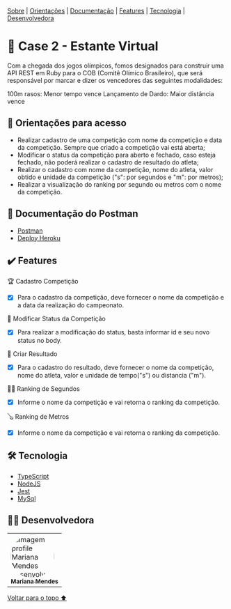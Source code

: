 <p>
<a href="#sobre">Sobre</a> |
<a href="#orientacoes">Orientações</a> |
<a href="documentação">Documentação</a> |
<a href="#features">Features</a> |
<a href="#tecnologia">Tecnologia</a> |
<a href="#desenvolvedora">Desenvolvedora</a>
</p>

<h1 id="sobre">📕 Case 2 - Estante Virtual </h1>

<p>Com a chegada dos jogos olímpicos, fomos designados para construir uma API REST em Ruby para o COB (Comitê Olímico Brasileiro), que será responsável por marcar e dizer os vencedores das seguintes modalidades:

100m rasos: Menor tempo vence
Lançamento de Dardo: Maior distância vence</p>

<h2 id="orientacoes">🚨 Orientações para acesso</h2>

- Realizar cadastro de uma competição com nome da competição e data da competição. Sempre que criado a competição vai está aberta;
- Modificar o status da competição para aberto e fechado, caso esteja fechado, não poderá realizar o cadastro de resultado do atleta;
- Realizar o cadastro com nome da competição, nome do atleta, valor obtido e unidade da competição ("s": por segundos e "m": por metros);
- Realizar a visualização do ranking por segundo ou metros com o nome da competição.

<h2 id="documentação">🚨 Documentação do Postman</h2>

- [Postman](https://documenter.getpostman.com/view/20351771/Uzds1oFv)
- [Deploy Heroku](https://case-estante-virtual-mariana.herokuapp.com/)

<h2 id="features">✔️ Features</h2>

🏆 Cadastro Competição

- [x] Para o cadastro da competição, deve fornecer o nome da competição e a data da realização do campeonato.

🔄 Modificar Status da Competição

- [x] Para realizar a modificação do status, basta informar id e seu novo status no body.

🥇 Criar Resultado
- [x] Para o cadastro  do resultado, deve fornecer o nome da competição, nome do atleta, valor e unidade de tempo("s") ou distancia ("m").

🏃‍♂️ Ranking de Segundos 
- [x] Informe o nome da competição e vai retorna o ranking da competição.

🪕 Ranking de Metros
- [x] Informe o nome da competição e vai retorna o ranking da competição.

 <h2 id="tecnologia">🛠 Tecnologia</h2>

- [TypeScript](https://www.typescriptlang.org/)
- [NodeJS](https://nodejs.org/en/docs/)
- [Jest](https://jestjs.io/pt-BR/docs/api)
- [MySql](https://dev.mysql.com/doc/)

<h2 id="desenvolvedora">👩‍💻 Desenvolvedora</h2>
<table>         
<td><a href="https://github.com/MariTronix/silveira-Mariana-Lima"><img style="border-radius: 50%;" src="https://avatars.githubusercontent.com/u/98923335?s=400&u=905dca80d19db4a2fd37bac3728f150c4c53ac15&v=4" width="100px;" alt="Imagem profile Mariana Mendes desenvolvedora"/><br /><sub><b> Mariana Mendes </b></sub></a><br /> 
</table>

<a href="#voltar">Voltar para o topo ⬆️</a>